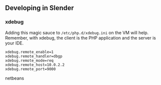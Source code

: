 ## Developing in Slender

### xdebug

Adding this magic sauce to `/etc/php.d/xdebug.ini` on the VM will help.  Remember, with xdebug, the client is the PHP application and the server is your IDE.

```
xdebug.remote_enable=1
xdebug.remote_handler=dbgp
xdebug.remote_mode=req
xdebug.remote_host=10.0.2.2
xdebug.remote_port=9000
```

netbeans

